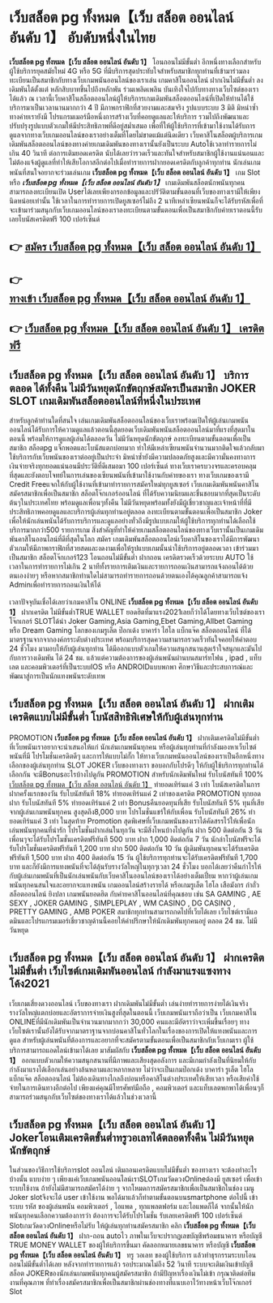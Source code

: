 # เว็บสล็อต pg ทั้งหมด【เว็บ สล็อต ออนไลน์ อันดับ 1】  อับดับหนึ่งในไทย 

**เว็บสล็อต pg ทั้งหมด【เว็บ สล็อต ออนไลน์ อันดับ 1】** โอนถอนไม่มีขั้นต่ำ  อีกหนึ่งทางเลือกสำหรับผู้ใช้บริการยุคสมัยใหม่ 4G หรือ 5G ที่มีบริการสุดประทับใจสำหรับสมาชิกทุกท่านที่เข้ามาร่วมลงทะเบียนเป็นสมาชิกกับทางเว็บเกมพนันออนไลน์ของเราเล่น เกมคาสิโนออนไลน์ ฝากเงินไม่มีขั้นต่ำ ลงเดิมพันได้ตั้งแต่ หลักสิบบาทขึ้นไปถึงหลักพัน ร่วมเพลิดเพลิน บันเทิงใจไปกับทางทางเว็บไซต์ของเราได้แล้ว ณ เวลานี้เว็บคาสิโนสล็อตออนไลน์ผู้ให้บริการเกมเดิมพันสล็อตออนไลน์ที่เปิดให้ท่านได้ใช้บริการมาเป็นเวลานานมากกว่า 4 ปี มีภาพกราฟิกที่สวยงามและสมจริง รูปแบบระบบ 3 มิติ
มิหนำซ้ำทางค่ายเรายังมี โปรแกรมเมอร์มือหนึ่งการสร้างเว็บที่คอยดูแลและให้บริการ  รวมไปถึงพัฒนาและปรับปรุงรูปแบบตัวเกมให้มีประสิทธิภาพที่ดีอยู่สม่ำเสมอ เพื่อที่ให้ผู้ใช้บริการที่เข้ามาใช้งานได้รับการดูแลจากทางเว็บเกมออนไลน์ของเราอย่างเต็มที่โดยไม่ขาดแม้แต่นิดเดียว เว็บคาสิโนสล็อตผู้บริการเกมเดิมพันสล็อตออนไลน์ของทางค่ายเกมเดิมพันของทางเรานั้นยังเป็นระบบ Autoใช้เวลาทำรายการไม่เกิน 40 วินาที ต่อการเติมยอดเครดิต นับได้เลยว่ารวดเร็วและทันใจสำหรับสมาชิกผู้ใช้งานแน่นอนและไม่ต้องแจ้งผู้ดูแลที่ทำให้เสียโอกาสอีกต่อไปเมื่อทำรายการฝากยอดเครดิตกับลูกค้าทุกท่าน
นักเล่นเกมพนันที่สนใจอยากจะร่วมเล่นเกม **เว็บสล็อต pg ทั้งหมด【เว็บ สล็อต ออนไลน์ อันดับ 1】** เกม Slot  หรือ ***เว็บสล็อต pg ทั้งหมด【เว็บ สล็อต ออนไลน์ อันดับ 1】*** เกมเดิมพันสล็อตนักพนันทุกคนสามารถลงทะเบียนเปิด Userได้เลยเพียงกรอกข้อมูลและปรัวัติตามขั้นตอนที่เว็บของทางเรามีให้เพียงนิดหน่อยเท่านั้น ใช้เวลาในการทำรายการเปิดยูสเซอร์ไม่ถึง 2 นาทีเหล่าเซียนพนันก็จะได้รับรหัสเพื่อที่จะเข้ามาร่วมสนุกกับเว็บเกมออนไลน์ของเราลงทะเบียนตามขั้นตอนเพื่อเป็นสมาชิกกับค่ายเราตอนนี้รับเลยโบนัสเครดิตฟรี 100 เปอร์เซ็นต์

## 👉 [สมัคร เว็บสล็อต pg ทั้งหมด【เว็บ สล็อต ออนไลน์ อันดับ 1】](https://archa888.com/)
## 👉 [ทางเข้า เว็บสล็อต pg ทั้งหมด【เว็บ สล็อต ออนไลน์ อันดับ 1】](https://archa888.com/)
## 👉 [เว็บสล็อต pg ทั้งหมด【เว็บ สล็อต ออนไลน์ อันดับ 1】 เครดิตฟรี](https://archa888.com/)

## เว็บสล็อต pg ทั้งหมด【เว็บ สล็อต ออนไลน์ อันดับ 1】 บริการตลอด ได้ทั้งคืน ไม่มีวันหยุดนักขัตฤกษ์สมัครเป็นสมาชิก JOKER SLOT เกมเดิมพันสล็อตออนไลน์ที่หนึ่งในประเทศ

สำหรับลูกค้าท่านใดที่สนใจ เล่นเกมเดิมพันสล็อตออนไลน์ของเว็บเราพร้อมเปิดให้ผู้เล่นเกมพนันออนไลน์ได้รับการให้ความดูแลแล้วตอนนี้สุดยอดเว็บเดิมพันพนันสล็อตออนไลน์มาที่แรงที่สุดมาในตอนนี้ พร้อมให้การดูแลผู้เล่นได้ตลอดวัน ไม่มีวันหยุดนักขัตฤกษ์ ลงทะเบียนตามขั้นตอนเพื่อเป็นสมาชิก สล็อตpg แจ็กพอตและโบนัสแตกบ่อยมาก ทำให้มีเหล่าเซียนพนันจำนวนมากติดใจแล้วกลับมาใช้บริการกับเว็บพนันของเราต่ออยู่เป็นประจำ มิหนำซ้ำยังมีความปลอดภัยสูงและมีความั่นคงทางการเงินจ่ายจริงทุกยอดแน่นอนมีประวัติที่ดีเสมอมา 100 เปอร์เซ็นต์ ทางเว็บเราครบวงจรและครอบคลุมที่สุดและยังตอบโจทย์ในการเล่นของเซียนพนันที่เข้ามาใช้งานกับค่ายของเรา
ทางเว็บเกมของเรามี Credit Freeแจกให้กับผู้ใช้งานที่เข้ามาทำรายการสมัครใหม่ทุกยูสเซอร์ เว็บเกมเดิมพันพนันคาสิโนสมัครสมาชิกเพื่อเป็นสมาชิก สล็อตโจ๊กเกอร์ออนไลน์ ที่ได้รับความนิยมและชื่นชอบมากที่สุดเป็นระดับต้นๆในประเทศไทย พร้อมดูแลเพื่อนๆทั้งคืน ไม่มีวันหยุดพร้อมทั้งยังมีผู้เชี่ยวชาญและเจ้าหน้าที่ที่มีประสิทธิภาพคอยดูแลและบริการผู้เล่นทุกท่านอยู่ตลอด ลงทะเบียนตามขั้นตอนเพื่อเป็นสมาชิก Joker เพื่อให้นักเล่นพนันได้รับการบริการและดูแลอย่างทั่วถึงมีรูปแบบเกมให้ผู้ใช้บริการทุกท่านได้เลือกใช้บริการมากกว่า500 รายการเกม
สิ่งสำคัญที่ทำให้ค่ายเกมสล็อตออนไลน์ของทางเว็บเรานั้นเป็นเกมเดิมพันคาสิโนออนไลน์ที่ดีที่สุดในโลก สมัคร  เกมเดิมพันสล็อตออนไลน์เว็บคาสิโนของเราได้มีการพัฒนาตัวเกมให้มีภาพกราฟิกที่สวยสดและงดงามเพื่อให้รูปแบบเกมนั้นน่าใช้บริการอยู่ตลอดเวลา เข้าร่วมมาเป็นสมาชิก สล็อตโจ๊กเกอร์123 โอนถอนไม่มีขั้นต่ำ ฝากถอน เครดิตรวดเร็วด้วยระบบ AUTO ใช้เวลาในการทำรายการไม่เกิน 2 นาทีทั้งรายการเติมเงินและรายการถอนเงินสามารถแจ้งถอนได้ด้วยตนเองง่ายๆ หรือหากสมาชิกท่านใดไม่สามารถทำรายการถอนด้วยตนเองได้คุณลูกค้าสามารถแจ้ง Adminเพื่อทำรายการถอนเงินให้ได้

เวลาปัจจุบันเชื่อได้เลยว่าเกมคาสิโน ONLINE **เว็บสล็อต pg ทั้งหมด【เว็บ สล็อต ออนไลน์ อันดับ 1】** ฝากเครดิต ไม่มีขั้นต่ำTRUE WALLET ยอดฮิตที่มาแรง2021เลยก็ว่าได้โดยทางเว็บไซต์ของเรา โจ๊กเกอร์ SLOTได้นำ  Joker Gaming,Asia Gaming,Ebet Gaming,Allbet Gaming หรือ Dream Gaming โลกของเกมรูเล็ต  ป๊อกเด้ง บาคาร่า ไฮโล แบ็กแจ๊ค สล็อตออนไลน์ ที่ได้มาตรฐานจากจากองค์กรระดับต่างประเทศ พร้อมบริการสุดความสามารถรวดเร็วทันใจคอยให้คำตอบ 24 ชั่วโมง มามอบให้กับผู้เล่นทุกท่าน ได้มีออกแบบตัวเกมให้ความสนุกสนานสุดเร้าใจสนุกและมันไปกับการวางเดิมพัน ได้ 24 ชม. แล้วแต่ความต้องการของผู้เล่นพนันผ่านบนสมาร์ทโฟน , ipad , แท็บเลต และคอมพิวเตอร์ที่เป็นระบบIOS หรือ ANDROIDแบบพกพา ศึกษาวิธีและประสบการณ์และพัฒนาสู่การเป็นนักแทงพนันระดับเทพ

## เว็บสล็อต pg ทั้งหมด【เว็บ สล็อต ออนไลน์ อันดับ 1】 ฝากเติมเครดิตแบบไม่มีขั้นต่ำ โบนัสสิทธิพิเศษให้กับผู้เล่นทุกท่าน

 PROMOTION  **เว็บสล็อต pg ทั้งหมด【เว็บ สล็อต ออนไลน์ อันดับ 1】** ฝากเติมเครดิตไม่มีขั้นต่ำ ที่เว็บพนันเราอยากจะนำเสนอให้แก่  นักเล่นเกมพนันทุกคน หรือผู้เล่นทุกท่านที่กำลังมองหาเว็บไซต์พนันที่มี โปรโมชั่นเครดิตดีๆ และการให้แบบไม่กั๊ก ให้ทางเว็บเกมพนันออนไลน์ของเราเป็นอีกหนึ่งทางเลือกของผู้เล่นทุกท่าน SLOT JOKER เว็บของทางเรา ขอบอกกับโปรดีๆ ให้กับผู้ใช้บริการทุกท่านได้เลือกกัน จะมีBonusอะไรบ้างไปดูกัน
 PROMOTION สำหรับนักเดิมพันใหม่ รับโบนัสทันที 100% [เว็บสล็อต pg ทั้งหมด【เว็บ สล็อต ออนไลน์ อันดับ 1】](https://archa888.com/) ทำยอดเทิร์นแค่ 3 เท่า
โบนัสเครดิตในการฝากครั้งแรกของวัน รับโบนัสทันที 18% ทำยอดเทิร์นแค่ 2 เท่าของเครดิต
 PROMOTION ทุกยอดฝาก รับโบนัสทันที 5% ทำยอดเทิร์นแค่ 2 เท่า
Bonusคืนยอดทุนที่เสีย รับโบนัสทันที 5% ทุนที่เสียจากผู้เล่นเกมพนันทุกคน สูงสุดถึง8,000 บาท
โปรโมชั่นแชร์ให้กับเพื่อน รับโบนัสทันที 26% ทำยอดเทิร์นแค่ 3 เท่า
ในสุดท้าย Promotion สุดพิเศษที่เว็บเกมพนันของเราได้คัดสรรไว้ให้เพื่อนักเล่นพนันทุกคนที่น่ารัก โปรโมชั่นฝากเล่นในทุกวัน จะมีสิ่งไหนบ้างไปดูกัน
ฝาก 500 ติดต่อกัน 3 วัน เพื่อนๆจะได้รับโปรโมชั่นเครดิตฟรีทันที 500 บาท
ฝาก 1,000 ติดต่อกัน 7 วัน นักล่าโบนัสฟรีจะได้รับโปรโมชั่นเครดิตฟรีทันที 1,200 บาท
ฝาก 500 ติดต่อกัน 10 วัน ผู้เดิมพันทุกคนจะได้รับเครดิตฟรีทันที 1,500 บาท
ฝาก 400 ติดต่อกัน 15 วัน ผู้ใช้บริการทุกท่านจะได้รับเครดิตฟรีทันที 1,700 บาท
และก็ยังมีการแทงพนันที่จะได้ลุ้นรับรางวัลใหญ่ในทุกๆเวลา 24 ชั่วโมง บอกได้เลยว่าคืนกำไรให้กับผู้เล่นเกมพนันที่เป็นนักเล่นพนันกับเว็บคาสิโนออนไลน์ของเราได้อย่างเต็มเปี่ยม หากว่าผู้เล่นเกมพนันทุกคนสนใจและอยากจะแทงพนัน เกมออนไลน์สร้างรายได้ หรือเกมรูเล็ต ไฮโล เสือมังกร กำถั่ว สล็อตออนไลน์ ยิงปลา เกมพนันยอดฮิต กับค่ายคาสิโนออนไลน์ที่คุณชอบ เช่น SA GAMING , AE SEXY , JOKER GAMING , SIMPLEPLAY , WM CASINO , DG CASINO , PRETTY GAMING , AMB POKER  สมาชิกทุกท่านสามารถกดไปที่เว็บได้เลย เว็บไซต์เรามีแอดมินและโปรแกรมเมอร์เชี่ยวชาญด้านนี้คอยให้คำปรึกษาให้นักเดิมพันทุกคนอยู่ ตลอด 24 ชม. ไม่มีวันหยุด

## เว็บสล็อต pg ทั้งหมด【เว็บ สล็อต ออนไลน์ อันดับ 1】 ฝากเครดิตไม่มีขั้นต่ำ  เว็บไซต์เกมเดิมพันออนไลน์ กำลังมาแรงแซงทางโค้ง2021

เว็บเกมเสี่ยงดวงออนไลน์ เว็บของทางเรา ฝากเดิมพันไม่มีขั้นต่ำ เล่นง่ายทำรายการง่ายได้เงินจริง รางวัลใหญ่แตกบ่อยและอัตราการจ่ายเงินสูงที่สุดในตอนนี้ เว็บเกมพนันเราถือว่าเป็น เว็บเกมคาสิโน ONLINEที่มีนักเดิมพันเป็นจำนวนมากมากกว่า 30,000 คนและมีอัตราว่าจะเพิ่มขึ้นเรื่อยๆ ทางเว็บไซต์เรานั้นยังได้รับจากมาตราฐานจากบ่อนคาสิโนทั่วโลกในเรื่องของการเปิดให้แทงพนันและการดูแล สำหรับผู้เล่นพนันที่ต้องการและอยากที่จะสมัครตามขั้นตอนเพื่อเป็นสมาชิกกับเว็บเกมเรา ผู้ใช้บริการสามารถแอดไลน์เข้ามาได้เลย
	มาสัมผัสกับ **เว็บสล็อต pg ทั้งหมด【เว็บ สล็อต ออนไลน์ อันดับ 1】** ออกแบบตัวเกมให้ความสนุกสนานที่มีภาพและเสียงสุดอลังการ และมีเกมกำลังเป็นที่นิยมให้กับกำลังมาแรงได้เลือกเล่นอย่างล้นหลามและหลากหลาย  ไม่ว่าจะเป็นเกมป๊อกเด้ง บาคาร่า รูเล็ต ไฮโล แบ็กแจ๊ค สล็อตออนไลน์ ไม่ต้องเดินทางไกลถึงบ่อนหรือคาสิโนต่างประเทศให้เสียเวลา หรือเสียค่าใช้จ่ายในการเดินทางอีกต่อไป เพียงแค่คุณมีโทรศัพท์มือถือ , คอมพิวเตอร์ และแท็บเลตพกพาได้เพื่อนๆก็สามารถร่วมสนุกกับเว็บไซต์ของทางเราได้แล้วในช่วงเวลานี้

## เว็บสล็อต pg ทั้งหมด【เว็บ สล็อต ออนไลน์ อันดับ 1】 Jokerโอนเติมเครดิตขั้นต่ำทรูวอเลทได้ตลอดทั้งคืน ไม่มีวันหยุดนักขัตฤกษ์

ในส่วนของวิธีการใช้บริการslot ออนไลน์ เติมถอนเครดิตแบบไม่มีขั้นต่ำ ของทางเรา จะต้องทำอะไรบ้างนั้น แบบง่าย ๆ เพียงแค่เว็บเกมพนันออนไลน์เราSLOTเกมวัดดวงOnlineต้องมี ยูสเซอร์ เพื่อเข้าระบบใช้งาน ถ้ายังไม่มีสามารถสมัครได้ง่าย ๆ จากโหมดการสมัครสมาชิกเพื่อเป็นสมาชิกในช่อง เมนู Joker slotจึงจะได้ user เข้าใช้งาน พอได้มาแล้วก็ทำตามขั้นตอนบนsmartphone ต่อไปนี้
เข้าระบบ รหัส  ของผู้เล่นพนัน คอมพิวเตอร์ , ไอแพด , ทุกแพลตฟอร์ม และไอแพดก็ได้
จากนั้นให้นักพนันทุกคนเลือกความต้องการว่า ต้องการจะได้รับโปรโมชั่น รับเลยเครดิตฟรี 100 เปอร์เซ็นต์ SlotเกมวัดดวงOnlineหรือไม่รับ
ให้ผู้เล่นทุกท่านสมัครสมาชิก คลิก **เว็บสล็อต pg ทั้งหมด【เว็บ สล็อต ออนไลน์ อันดับ 1】** ฝาก-ถอน autoไว ภาพในเว็บจะปรากฏเลขบัญชีพร้อมธนาคาร หรือบัญชี TRUE MONEY WALLET ของผู้ให้บริการขึ้นมา
คัดลอกหมายเลขธนาคาร หรือบัญชี **เว็บสล็อต pg ทั้งหมด【เว็บ สล็อต ออนไลน์ อันดับ 1】** ทรู วอเลท ของผู้ใช้บริการ แล้วทำธุรกรรมระบบโอนถอนไม่มีขั้นต่ำได้เลย
หลังจากทำรายการแล้ว รอประมาณไม่ถึง 52 วินาที ระบบจะเติมเงินเข้าบัญชีสล็อต JOKERของนักเล่นเกมพนันทุกคนผู้สมัครสมาชิก
ถ้ามีปัญหาเรื่องเงินไม่เข้า กรุณาติดต่อทีมงานที่คุณภาพ ที่ทำเรื่องสมัครสมาชิกเพื่อเป็นสมาชิกผ่านช่องทางที่แนบเอาไว้ทางหน้าเว็บโจ๊กเกอร์ Slot


